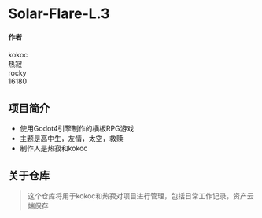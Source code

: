 # Solar-Flare-L.3
#### 作者
kokoc  
热寂  
rocky   
16180  

## 项目简介
- 使用Godot4引擎制作的横板RPG游戏  
- 主题是高中生，友情，太空，救赎  
- 制作人是热寂和kokoc  

## 关于仓库
> 这个仓库将用于kokoc和热寂对项目进行管理，包括日常工作记录，资产云端保存  
